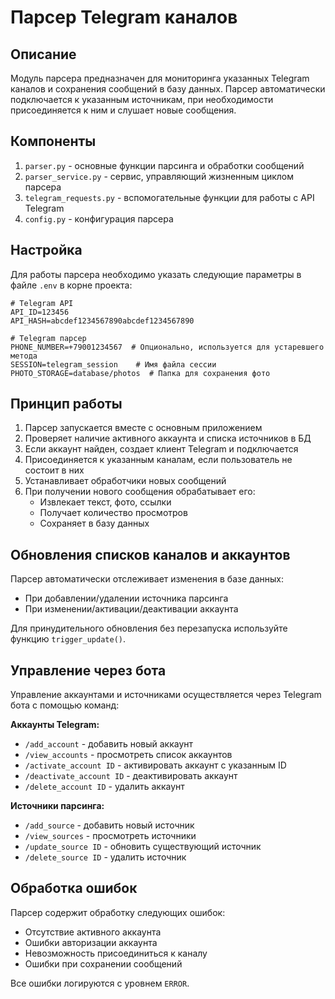 # Парсер Telegram каналов

## Описание

Модуль парсера предназначен для мониторинга указанных Telegram каналов и сохранения сообщений в базу данных. Парсер автоматически подключается к указанным источникам, при необходимости присоединяется к ним и слушает новые сообщения.

## Компоненты

1. `parser.py` - основные функции парсинга и обработки сообщений
2. `parser_service.py` - сервис, управляющий жизненным циклом парсера
3. `telegram_requests.py` - вспомогательные функции для работы с API Telegram
4. `config.py` - конфигурация парсера

## Настройка

Для работы парсера необходимо указать следующие параметры в файле `.env` в корне проекта:

```
# Telegram API
API_ID=123456
API_HASH=abcdef1234567890abcdef1234567890

# Telegram парсер
PHONE_NUMBER=+79001234567  # Опционально, используется для устаревшего метода
SESSION=telegram_session    # Имя файла сессии
PHOTO_STORAGE=database/photos  # Папка для сохранения фото
```

## Принцип работы

1. Парсер запускается вместе с основным приложением
2. Проверяет наличие активного аккаунта и списка источников в БД
3. Если аккаунт найден, создает клиент Telegram и подключается
4. Присоединяется к указанным каналам, если пользователь не состоит в них
5. Устанавливает обработчики новых сообщений
6. При получении нового сообщения обрабатывает его:
   - Извлекает текст, фото, ссылки
   - Получает количество просмотров
   - Сохраняет в базу данных

## Обновления списков каналов и аккаунтов

Парсер автоматически отслеживает изменения в базе данных:
- При добавлении/удалении источника парсинга
- При изменении/активации/деактивации аккаунта

Для принудительного обновления без перезапуска используйте функцию `trigger_update()`.

## Управление через бота

Управление аккаунтами и источниками осуществляется через Telegram бота с помощью команд:

**Аккаунты Telegram:**
- `/add_account` - добавить новый аккаунт
- `/view_accounts` - просмотреть список аккаунтов
- `/activate_account ID` - активировать аккаунт с указанным ID
- `/deactivate_account ID` - деактивировать аккаунт
- `/delete_account ID` - удалить аккаунт

**Источники парсинга:**
- `/add_source` - добавить новый источник
- `/view_sources` - просмотреть источники
- `/update_source ID` - обновить существующий источник
- `/delete_source ID` - удалить источник

## Обработка ошибок

Парсер содержит обработку следующих ошибок:
- Отсутствие активного аккаунта
- Ошибки авторизации аккаунта
- Невозможность присоединиться к каналу
- Ошибки при сохранении сообщений

Все ошибки логируются с уровнем `ERROR`. 